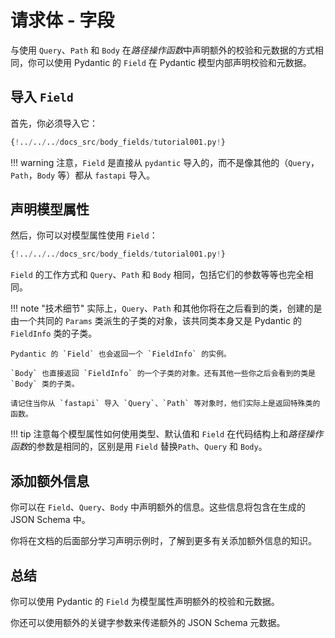 # 请求体 - 字段

与使用 `Query`、`Path` 和 `Body` 在*路径操作函数*中声明额外的校验和元数据的方式相同，你可以使用 Pydantic 的 `Field` 在 Pydantic 模型内部声明校验和元数据。

## 导入 `Field`

首先，你必须导入它：

```Python hl_lines="2"
{!../../../docs_src/body_fields/tutorial001.py!}
```

!!! warning
注意，`Field` 是直接从 `pydantic` 导入的，而不是像其他的（`Query`，`Path`，`Body` 等）都从 `fastapi` 导入。

## 声明模型属性

然后，你可以对模型属性使用 `Field`：

```Python hl_lines="9-10"
{!../../../docs_src/body_fields/tutorial001.py!}
```

`Field` 的工作方式和 `Query`、`Path` 和 `Body` 相同，包括它们的参数等等也完全相同。

!!! note "技术细节"
实际上，`Query`、`Path` 和其他你将在之后看到的类，创建的是由一个共同的 `Params` 类派生的子类的对象，该共同类本身又是 Pydantic 的 `FieldInfo` 类的子类。

    Pydantic 的 `Field` 也会返回一个 `FieldInfo` 的实例。

    `Body` 也直接返回 `FieldInfo` 的一个子类的对象。还有其他一些你之后会看到的类是 `Body` 类的子类。

    请记住当你从 `fastapi` 导入 `Query`、`Path` 等对象时，他们实际上是返回特殊类的函数。

!!! tip
注意每个模型属性如何使用类型、默认值和 `Field` 在代码结构上和*路径操作函数*的参数是相同的，区别是用 `Field` 替换`Path`、`Query` 和 `Body`。

## 添加额外信息

你可以在 `Field`、`Query`、`Body` 中声明额外的信息。这些信息将包含在生成的 JSON Schema 中。

你将在文档的后面部分学习声明示例时，了解到更多有关添加额外信息的知识。

## 总结

你可以使用 Pydantic 的 `Field` 为模型属性声明额外的校验和元数据。

你还可以使用额外的关键字参数来传递额外的 JSON Schema 元数据。
